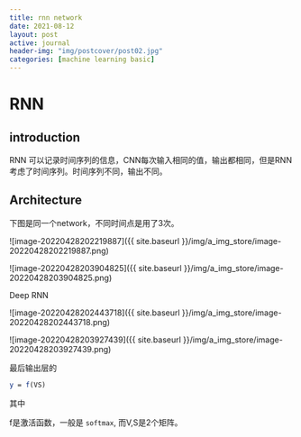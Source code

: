 ```yaml
---
title: rnn network
date: 2021-08-12
layout: post
active: journal
header-img: "img/postcover/post02.jpg"
categories: [machine learning basic]
---
```


# RNN

## introduction

RNN 可以记录时间序列的信息，CNN每次输入相同的值，输出都相同，但是RNN考虑了时间序列。时间序列不同，输出不同。

## Architecture

下图是同一个network，不同时间点是用了3次。

![image-20220428202219887]({{ site.baseurl }}/img/a_img_store/image-20220428202219887.png)

![image-20220428203904825]({{ site.baseurl }}/img/a_img_store/image-20220428203904825.png)

Deep RNN

![image-20220428202443718]({{ site.baseurl }}/img/a_img_store/image-20220428202443718.png)

![image-20220428203927439]({{ site.baseurl }}/img/a_img_store/image-20220428203927439.png)

最后输出层的 

```mathematica
y = f(VS)
```

其中

f是激活函数，一般是 `softmax`, 而V,S是2个矩阵。

